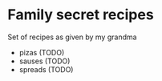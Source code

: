 # Family secret recipes

Set of recipes as given by my grandma

- pizas (TODO)
- sauses (TODO)
- spreads (TODO)
